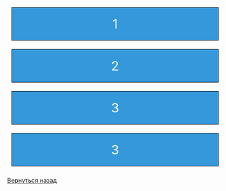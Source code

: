<style>
    .card-container {
        display: flex;
        flex-direction: column;
    }

    .card {
        background-color: #3498db;
        color: white;
        border: 1px solid #000;
        padding: 20px;
        margin: 10px;
        display: flex;
        align-items: center;
        justify-content: center;
        text-align: center;
        font-size: 30px;
    }

    .first {
        flex: 1;
    }

    .second {
        flex: 3;
    }

    .third {
        flex: 3;
    }

    .fourth {
        flex: 1;
    }
</style>

<div class="card-container">
    <div class="first card">1</div>
    <div class="second card">2</div>
    <div class="third card">3</div>
    <div class="fourth card">3</div>
</div>

[Вернуться назад](../Adaptive-Design.md)